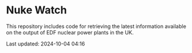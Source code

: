 # Nuke Watch

This repository includes code for retrieving the latest information available on the output of EDF nuclear power plants in the UK.

Last updated: 2024-10-04 04:16